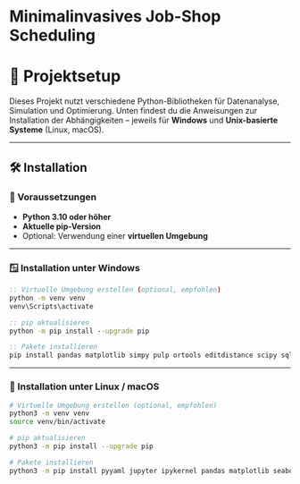 # Minimalinvasives Job-Shop Scheduling


# 🧮 Projektsetup

Dieses Projekt nutzt verschiedene Python-Bibliotheken für Datenanalyse, Simulation und Optimierung. Unten findest du die Anweisungen zur Installation der Abhängigkeiten – jeweils für **Windows** und **Unix-basierte Systeme** (Linux, macOS).

---

## 🛠️ Installation

### 🔹 Voraussetzungen

- **Python 3.10 oder höher**
- **Aktuelle pip-Version**
- Optional: Verwendung einer **virtuellen Umgebung**

---

### 🪟 Installation unter Windows

```cmd
:: Virtuelle Umgebung erstellen (optional, empfohlen)
python -m venv venv
venv\Scripts\activate
```

```cmd
:: pip aktualisieren
python -m pip install --upgrade pip
```

```cmd
:: Pakete installieren
pip install pandas matplotlib simpy pulp ortools editdistance scipy sqlalchemy colorama yagmail scikit-learn python-dotenv seaborn tomli
```
---

### 🐧 Installation unter Linux / macOS

```bash
# Virtuelle Umgebung erstellen (optional, empfohlen)
python3 -m venv venv
source venv/bin/activate
```

```bash
# pip aktualisieren
python3 -m pip install --upgrade pip
```

```bash
# Pakete installieren
python3 -m pip install pyyaml jupyter ipykernel pandas matplotlib seaborn simpy pulp ortools editdistance scipy sqlalchemy pydantic
```